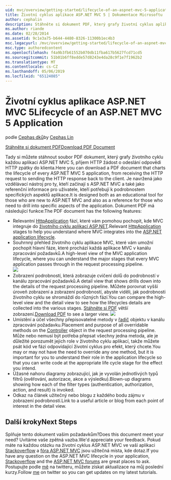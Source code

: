 ```yaml
---
uid: mvc/overview/getting-started/lifecycle-of-an-aspnet-mvc-5-application
title: Životní cyklus aplikace ASP.NET MVC 5 | Dokumentace Microsoftu
author: cephalin
description: Stáhněte si dokument PDF, který grafy životní cyklus aplikace ASP.NET MVC 5. Tento dokument životní cyklus poskytuje podrobný pohled MVC životního cyklu...
ms.author: riande
ms.date: 02/28/2014
ms.assetid: 9c1e3a75-b644-4480-8326-11300b1ec4b3
msc.legacyurl: /mvc/overview/getting-started/lifecycle-of-an-aspnet-mvc-5-application
msc.type: authoredcontent
ms.openlocfilehash: f4a9b3fb61552b070db11fba617b5627fcd71cd5
ms.sourcegitcommit: 51b01b6ff8edde57d8243e4da28c9f1e7f1962b2
ms.translationtype: MT
ms.contentlocale: cs-CZ
ms.lasthandoff: 05/06/2019
ms.locfileid: "65124085"
---
```

# <a name="lifecycle-of-an-aspnet-mvc-5-application"></a><span data-ttu-id="bbc2a-104">Životní cyklus aplikace ASP.NET MVC 5</span><span class="sxs-lookup"><span data-stu-id="bbc2a-104">Lifecycle of an ASP.NET MVC 5 Application</span></span>

<span data-ttu-id="bbc2a-105">podle [Cephas dků](https://github.com/cephalin)</span><span class="sxs-lookup"><span data-stu-id="bbc2a-105">by [Cephas Lin](https://github.com/cephalin)</span></span>

[<span data-ttu-id="bbc2a-106">Stáhněte si dokument PDF</span><span class="sxs-lookup"><span data-stu-id="bbc2a-106">Download PDF Document</span></span>](lifecycle-of-an-aspnet-mvc-5-application/_static/lifecycle-of-an-aspnet-mvc-5-application1.pdf)

<span data-ttu-id="bbc2a-107">Tady si můžete stáhnout soubor PDF dokument, který grafy životního cyklu každou aplikaci ASP.NET MVC 5, příjem HTTP žádost o odeslání odpovědi HTTP zpátky do klienta.</span><span class="sxs-lookup"><span data-stu-id="bbc2a-107">Here you can download a PDF document that charts the lifecycle of every ASP.NET MVC 5 application, from receiving the HTTP request to sending the HTTP response back to the client.</span></span> <span data-ttu-id="bbc2a-108">Je navržená jako vzdělávací nástroj pro ty, kteří začínají s ASP.NET MVC a také jako referenční informace pro uživatele, kteří potřebují k podrobnostem specifických aspektů aplikace.</span><span class="sxs-lookup"><span data-stu-id="bbc2a-108">It is designed both as an educational tool for those who are new to ASP.NET MVC and also as a reference for those who need to drill into specific aspects of the application.</span></span> <span data-ttu-id="bbc2a-109">Dokument PDF má následující funkce:</span><span class="sxs-lookup"><span data-stu-id="bbc2a-109">The PDF document has the following features:</span></span>

- <span data-ttu-id="bbc2a-110">Relevantní [HttpApplication](https://msdn.microsoft.com/library/system.web.httpapplication.aspx) fází, které vám pomohou pochopit, kde MVC integruje do [životního cyklu aplikací ASP.NET](https://msdn.microsoft.com/library/bb470252.aspx).</span><span class="sxs-lookup"><span data-stu-id="bbc2a-110">Relevant [HttpApplication](https://msdn.microsoft.com/library/system.web.httpapplication.aspx) stages to help you understand where MVC integrates into the [ASP.NET application lifecycle](https://msdn.microsoft.com/library/bb470252.aspx).</span></span>
- <span data-ttu-id="bbc2a-111">Souhrnný přehled životního cyklu aplikace MVC, které vám umožní pochopit hlavní fáze, které prochází každá aplikace MVC v kanálu zpracování požadavků.</span><span class="sxs-lookup"><span data-stu-id="bbc2a-111">A high-level view of the MVC application lifecycle, where you can understand the major stages that every MVC application passes through in the request processing pipeline.</span></span>  
    ![](lifecycle-of-an-aspnet-mvc-5-application/_static/image1.jpg)
- <span data-ttu-id="bbc2a-112">Zobrazení podrobností, která zobrazuje cvičení dolů do podrobností v kanálu zpracování požadavků.</span><span class="sxs-lookup"><span data-stu-id="bbc2a-112">A detail view that shows drills down into the details of the request processing pipeline.</span></span> <span data-ttu-id="bbc2a-113">Můžete porovnat vyšší úroveň zobrazení a zobrazení podrobností, abyste viděli, jak podrobnosti životního cyklu se shromáždí do různých fází.</span><span class="sxs-lookup"><span data-stu-id="bbc2a-113">You can compare the high-level view and the detail view to see how the lifecycles details are collected into the various stages.</span></span> <span data-ttu-id="bbc2a-114">[Stáhněte si PDF](lifecycle-of-an-aspnet-mvc-5-application/_static/lifecycle-of-an-aspnet-mvc-5-application1.pdf) větší zobrazení.</span><span class="sxs-lookup"><span data-stu-id="bbc2a-114">[Download PDF](lifecycle-of-an-aspnet-mvc-5-application/_static/lifecycle-of-an-aspnet-mvc-5-application1.pdf) to see a larger view.</span></span>
    ![](lifecycle-of-an-aspnet-mvc-5-application/_static/image2.jpg)
- <span data-ttu-id="bbc2a-115">Umístění a účel všechny přepisovatelné metody v [řadič](https://msdn.microsoft.com/library/system.web.mvc.controller.aspx) objektu v kanálu zpracování požadavku.</span><span class="sxs-lookup"><span data-stu-id="bbc2a-115">Placement and purpose of all overridable methods on the [Controller](https://msdn.microsoft.com/library/system.web.mvc.controller.aspx) object in the request processing pipeline.</span></span> <span data-ttu-id="bbc2a-116">Může nebo nemusí být potřeba přepsat všechny jedna metoda, ale je důležité porozumět jejich role v životního cyklu aplikací, takže můžete psát kód ve fázi odpovídající životní cyklus pro efekt, který chcete.</span><span class="sxs-lookup"><span data-stu-id="bbc2a-116">You may or may not have the need to override any one method, but it is important for you to understand their role in the application lifecycle so that you can write code at the appropriate life cycle stage for the effect you intend.</span></span>
- <span data-ttu-id="bbc2a-117">Úžasné nahoru diagramy zobrazující, jak je vyvolán jednotlivých typů filtrů (ověřování, autorizace, akce a výsledku).</span><span class="sxs-lookup"><span data-stu-id="bbc2a-117">Blown-up diagrams showing how each of the filter types (authentication, authorization, action, and result) is invoked.</span></span>
- <span data-ttu-id="bbc2a-118">Odkaz na článek užitečný nebo blogu z každého bodu zájmu v zobrazení podrobností.</span><span class="sxs-lookup"><span data-stu-id="bbc2a-118">Link to a useful article or blog from each point of interest in the detail view.</span></span>

## <a name="next-steps"></a><span data-ttu-id="bbc2a-119">Další kroky</span><span class="sxs-lookup"><span data-stu-id="bbc2a-119">Next Steps</span></span>

<span data-ttu-id="bbc2a-120">Splňuje tento dokument vašim požadavkům?</span><span class="sxs-lookup"><span data-stu-id="bbc2a-120">Does this document meet your need?</span></span> <span data-ttu-id="bbc2a-121">Uvítáme vaše zpětná vazba.</span><span class="sxs-lookup"><span data-stu-id="bbc2a-121">We'd appreciate your feedback.</span></span> <span data-ttu-id="bbc2a-122">Pokud máte na každou otázku na životní cyklus ASP.NET MVC ve vaší aplikaci [Stackoverflow](http://stackoverflow.com/help) a [fóra ASP.NET MVC](https://forums.asp.net/1146.aspx) jsou užitečná místa, kde dotaz.</span><span class="sxs-lookup"><span data-stu-id="bbc2a-122">If you have any question on the ASP.NET MVC lifecycle in your application, [Stackoverflow](http://stackoverflow.com/help) and the [ASP.NET MVC forums](https://forums.asp.net/1146.aspx) are great places to ask.</span></span> <span data-ttu-id="bbc2a-123">Postupujte podle [mě](https://twitter.com/Cephas_MSFT) na twitteru, můžete získat aktualizace na můj poslední kurzy.</span><span class="sxs-lookup"><span data-stu-id="bbc2a-123">Follow [me](https://twitter.com/Cephas_MSFT) on twitter so you can get updates on my latest tutorials.</span></span>
